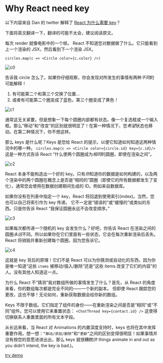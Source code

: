 # Why React need key

以下内容来自 Dan 的 twitter 解释了 [React 为什么需要 key](https://twitter.com/dan_abramov/status/1415279090446204929)？

下面将英文翻译一下，翻译的可能不太会，建议阅读原文。

每次 render 就像电影中的一个帧。 React 不知道您对数据做了什么。它只能看到上一个渲染的 JSX，然后看到下一个渲染 JSX。

`circles.map(c => <Circle color={c.color} />)`

![c0](https://pbs.twimg.com/media/E6QU1H9XsAc0bro?format=jpg&name=900x900)

告诉我 circle 怎么了。如果你仔细观察，你会发现对所发生的事情有两种*不同*的可能解释！

1. 有可能第二个和第三个交换了位置...
2. 或者有可能第二个圈变成了蓝色，第三个圈变成了黄色！

![c1](https://pbs.twimg.com/media/E6QV0ZuXsAMGwAd?format=jpg&name=360x360)

通常这无关紧要。但是想象一下每个圆圈内部都有状态。像一个复选框或一个输入框。那么“移动”和“改变”的区别就很明显了！在第一种情况下，您*希望*状态也移动。在第二种情况下，你不想这样。

那么 keys 是什么呢？Keys 是您给 React 的提示，以便它知道如何知道这两种情况中的哪一种。 `circles.map(c => <Circle color={circle.id} key={c.id}/>` 这是一种方式告诉 React “什么使两个圆圈成为*相同*的圆圈，即使在渲染之间”。

![c2](https://pbs.twimg.com/media/E6QXrR2XoAAXdP_?format=jpg&name=360x360)

React 本身不能构造出一个好的 key。只有*你*知道你的数据是如何构建的，以及两个渲染中的两个圆圈在概念上是否是“相同的”圆圈（即使它的所有数据都发生了变化）。通常您会使用在数据创建期间生成的 ID。例如来自数据库。

如果你没有在列表中指定一个 key，React 将回退到使用索引(index)。当然，您也可以自己将索引作为 key 传递。 它不一定是“错误的”或“缓慢的”或类似的东西。只是你告诉 React “我保证圆圈永远不会改变顺序。”

![c3](https://pbs.twimg.com/media/E6QY17HXoAoZQoW?format=jpg&name=small)

如果每次都传递一个随机的 key 会发生什么？好吧，你告诉 React 在渲染之间的圆圈*永远*不同。所以如果你在它们里面有一些状态，它会在每次重新渲染后丢失。 React 将销毁并重新创建每个圆圈，因为您告诉它。

![c4](https://pbs.twimg.com/media/E6QZk3pXMAEwFLb?format=jpg&name=small)

这就是 key 背后的原理！它们不是 React 可以为你猜测或自动化的东西，因为你是唯一知道“这些 `items` 被移动/插入/删除”还是“这些 items 改变了它们的内容”的人。没有其他人知道这一点。

为什么 React 不“猜测”我对数组所做的事情发生了什么？首先，从 React 的角度来看，你的数组每次都是完全不同的——一个新的副本。 但即使 React 跟踪您的更改，这也不够！无论如何，重新获取数据会给你新的数组。

Keys 不限于数组。它们指定了组件的身份——在重新渲染之间是否是“相同”或“不同”组件。您可以使用它来重置状态： `<ChatThread key={contact.id} />` 这使得切换联系人重置里面的所有文本字段。

从长远来看，当 React 对 Animations 的内置深度支持时，keys 也将在其中发挥重要作用。想一想：`“移动/添加/删除”`和`“更新”`之间的区别变得很明显！如果事情并没有按您的意愿进进出出，那么 keys 就很糟糕(If things animate in and out as you didn’t intend, the key is bad.)。

[try demo](https://codesandbox.io/s/charming-varahamihira-ytdg7)
